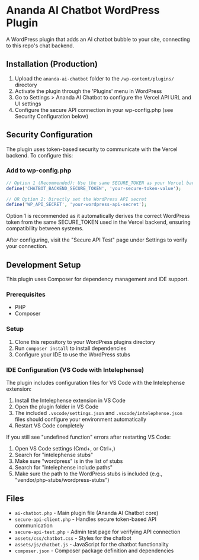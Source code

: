 # Ananda AI Chatbot WordPress Plugin

A WordPress plugin that adds an AI chatbot bubble to your site, connecting to this repo's
chat backend.

## Installation (Production)

1. Upload the `ananda-ai-chatbot` folder to the `/wp-content/plugins/` directory
2. Activate the plugin through the 'Plugins' menu in WordPress
3. Go to Settings > Ananda AI Chatbot to configure the Vercel API URL and UI settings
4. Configure the secure API connection in your wp-config.php (see Security Configuration below)

## Security Configuration

The plugin uses token-based security to communicate with the Vercel backend. To configure this:

### Add to wp-config.php

```php
// Option 1 (Recommended): Use the same SECURE_TOKEN as your Vercel backend
define('CHATBOT_BACKEND_SECURE_TOKEN', 'your-secure-token-value');

// OR Option 2: Directly set the WordPress API secret
define('WP_API_SECRET', 'your-wordpress-api-secret');
```

Option 1 is recommended as it automatically derives the correct WordPress token from the same SECURE_TOKEN
used in the Vercel backend, ensuring compatibility between systems.

After configuring, visit the "Secure API Test" page under Settings to verify your connection.

## Development Setup

This plugin uses Composer for dependency management and IDE support.

### Prerequisites

- PHP
- Composer

### Setup

1. Clone this repository to your WordPress plugins directory
2. Run `composer install` to install dependencies
3. Configure your IDE to use the WordPress stubs

### IDE Configuration (VS Code with Intelephense)

The plugin includes configuration files for VS Code with the Intelephense extension:

1. Install the Intelephense extension in VS Code
2. Open the plugin folder in VS Code
3. The included `.vscode/settings.json` and `.vscode/intelephense.json` files should configure your environment
   automatically
4. Restart VS Code completely

If you still see "undefined function" errors after restarting VS Code:

1. Open VS Code settings (Cmd+, or Ctrl+,)
2. Search for "intelephense stubs"
3. Make sure "wordpress" is in the list of stubs
4. Search for "intelephense include paths"
5. Make sure the path to the WordPress stubs is included (e.g., "vendor/php-stubs/wordpress-stubs")

## Files

- `ai-chatbot.php` - Main plugin file (Ananda AI Chatbot core)
- `secure-api-client.php` - Handles secure token-based API communication
- `secure-api-test.php` - Admin test page for verifying API connection
- `assets/css/chatbot.css` - Styles for the chatbot
- `assets/js/chatbot.js` - JavaScript for the chatbot functionality
- `composer.json` - Composer package definition and dependencies
